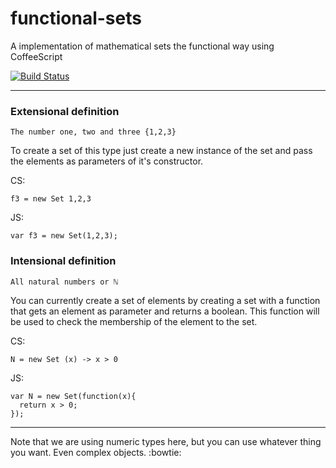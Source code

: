 # functional-sets
A implementation of mathematical sets the functional way using CoffeeScript

[![Build Status](https://drone.io/github.com/Istar-Eldritch/functional-sets/status.png)](https://drone.io/github.com/Istar-Eldritch/functional-sets/latest)

---
### Extensional definition

`The number one, two and three {1,2,3}`

To create a set of this type just create a new instance of the set and pass the
elements as parameters of it's constructor.

CS:
```
f3 = new Set 1,2,3
```

JS:
```
var f3 = new Set(1,2,3);
```


### Intensional definition
`All natural numbers or ℕ`

You can currently create a set of elements by creating a set with a function that
gets an element as parameter and returns a boolean. This function will be used to
check the membership of the element to the set.

CS:
```
N = new Set (x) -> x > 0
```

JS:
```
var N = new Set(function(x){
  return x > 0;
});
```

---
Note that we are using numeric types here, but you can use whatever thing you want. Even
complex objects. :bowtie:

